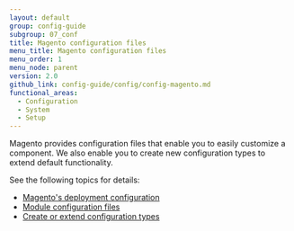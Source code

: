 ```yaml
---
layout: default
group: config-guide
subgroup: 07_conf
title: Magento configuration files
menu_title: Magento configuration files
menu_order: 1
menu_node: parent
version: 2.0
github_link: config-guide/config/config-magento.md
functional_areas:
  - Configuration
  - System
  - Setup
---
```


Magento provides configuration files that enable you to easily customize a component. We also enable you to create new configuration types to extend default functionality.

See the following topics for details:

*   [Magento's deployment configuration]({{page.baseurl}}/config-guide/config/config-php.html)
*   [Module configuration files]({{page.baseurl}}/config-guide/config/config-files.html)
*   [Create or extend configuration types]({{page.baseurl}}/config-guide/config/config-create.html)
